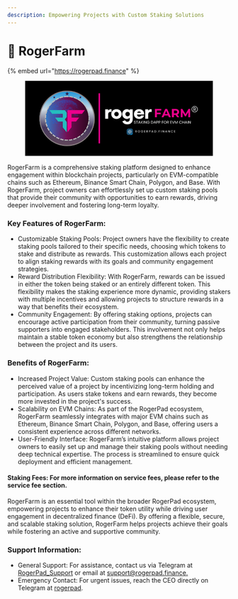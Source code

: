 ```yaml
---
description: Empowering Projects with Custom Staking Solutions
---
```


# 🔵 RogerFarm

{% embed url="https://rogerpad.finance" %}

<figure><img src="../../../../.gitbook/assets/14 (1).png" alt=""><figcaption></figcaption></figure>

RogerFarm is a comprehensive staking platform designed to enhance engagement within blockchain projects, particularly on EVM-compatible chains such as Ethereum, Binance Smart Chain, Polygon, and Base. With RogerFarm, project owners can effortlessly set up custom staking pools that provide their community with opportunities to earn rewards, driving deeper involvement and fostering long-term loyalty.

### Key Features of RogerFarm:

* Customizable Staking Pools: Project owners have the flexibility to create staking pools tailored to their specific needs, choosing which tokens to stake and distribute as rewards. This customization allows each project to align staking rewards with its goals and community engagement strategies.
* Reward Distribution Flexibility: With RogerFarm, rewards can be issued in either the token being staked or an entirely different token. This flexibility makes the staking experience more dynamic, providing stakers with multiple incentives and allowing projects to structure rewards in a way that benefits their ecosystem.
* Community Engagement: By offering staking options, projects can encourage active participation from their community, turning passive supporters into engaged stakeholders. This involvement not only helps maintain a stable token economy but also strengthens the relationship between the project and its users.

### Benefits of RogerFarm:

* Increased Project Value: Custom staking pools can enhance the perceived value of a project by incentivizing long-term holding and participation. As users stake tokens and earn rewards, they become more invested in the project's success.
* Scalability on EVM Chains: As part of the RogerPad ecosystem, RogerFarm seamlessly integrates with major EVM chains such as Ethereum, Binance Smart Chain, Polygon, and Base, offering users a consistent experience across different networks.
* User-Friendly Interface: RogerFarm’s intuitive platform allows project owners to easily set up and manage their staking pools without needing deep technical expertise. The process is streamlined to ensure quick deployment and efficient management.

#### Staking Fees: For more information on service fees, please refer to the service fee section.

RogerFarm is an essential tool within the broader RogerPad ecosystem, empowering projects to enhance their token utility while driving user engagement in decentralized finance (DeFi). By offering a flexible, secure, and scalable staking solution, RogerFarm helps projects achieve their goals while fostering an active and supportive community.

### Support Information:

* General Support: For assistance, contact us via Telegram at [RogerPad\_Support](https://t.me/RogerPad\_Support) or email at [support@rogerpad.finance.](mailto:support@rogerpad.finance.)
* Emergency Contact: For urgent issues, reach the CEO directly on Telegram at [rogerpad](https://t.me/rogerpad).
